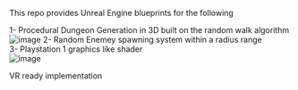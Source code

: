 This repo provides Unreal Engine blueprints for the following

1- Procedural Dungeon Generation in 3D built on the random walk algorithm<br />
![image](https://github.com/user-attachments/assets/e564a1c0-4454-47fe-bab6-309992767159)
2- Random Enemey spawning system within a radius range<br />
3- Playstation 1 graphics like shader <br />
![image](https://github.com/user-attachments/assets/410b2b34-d38b-4041-b734-48e28990f06a)

VR ready implementation
